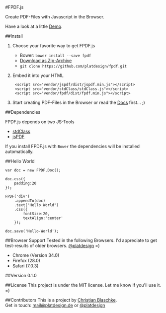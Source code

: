 #FPDF.js

Create PDF-Files with Javascript in the Browser.

Have a look at a little [Demo](http://jsfiddle.net/GE6QV/5/).

##Install
1. Choose your favorite way to get FPDF.js
	- Bower: `bower install --save fpdf`
 	- [Download as Zip-Archive](https://github.com/platdesign/fpdf/archive/master.zip)
 	- `git clone https://github.com/platdesign/fpdf.git`
2. Embed it into your HTML
		
		<script src="vendor/jspdf/dist/jspdf.min.js"></script>
		<script src="vendor/stdClass/stdClass.js"></script>
		<script src="vendor/fpdf/dist/fpdf.min.js"></script>

3. Start creating PDF-Files in the Browser or read the [Docs](docs/FPDF.md) first... ;)


##Dependencies

FPDF.js depends on two JS-Tools

- [stdClass](https://github.com/platdesign/stdclass)
- [jsPDF](https://github.com/MrRio/jsPDF)

If you install FPDF.js with `Bower` the dependencies will be installed automatically.



##Hello World

	var doc = new FPDF.Doc();

	doc.css({
		padding:20
	});

	FPDF('div')
		.appendTo(doc)
		.text("Hello World")
		.css({
			fontSize:20,
			textAlign:'center'
		});

	doc.save('Hello-World');


##Browser Support
Tested in the following Browsers. I'd appreciate to get test-results of older browsers. [@platdesign](https://twitter.com/platdesign) =)

- Chrome (Version 34.0)
- Firefox (28.0)
- Safari (7.0.3)

##Version 
0.1.0

##License
This project is under the MIT license. Let me know if you'll use it. =)


##Contributors
This is a project by [Christian Blaschke](http://platdesign.de).	 
Get in touch: [mail@platdesign.de](mailto:mail@platdesign.de) or [@platdesign](https://twitter.com/platdesign)



